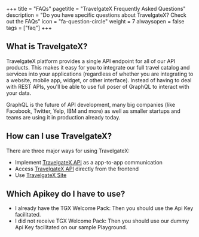 +++
title = "FAQs"
pagetitle = "TravelgateX Frequently Asked Questions"
description = "Do you have specific questions about TravelgateX? Check out the FAQs"
icon = "fa-question-circle"
weight = 7
alwaysopen = false
tags = ["faq"]
+++

## What is TravelgateX?

TravelgateX platform provides a single API endpoint for all of our API products. This makes it easy for you to integrate our full travel catalog and services into your applications (regardless of whether you are integrating to a website, mobile app, widget, or other interface). Instead of having to deal with REST APIs, you'll be able to use full poser of GraphQL to interact with your data.

GraphQL is the future of API development, many big companies (like Facebook, Twitter, Yelp, IBM and more) as well as smaller startups and teams are using it in production already today.

## How can I use TravelgateX?

There are three major ways for using TravelgateX:

- Implement [TravelgateX API](https://api.travelgatex.com/) as a app-to-app communication
- Access [TravelgateX API](https://api.travelgatex.com/) directly from the frontend
- Use [TravelgateX Site](https://www.travelgatex.com/)


## Which Apikey do I have to use?

- I already have the TGX Welcome Pack: Then you should use the Api Key facilitated.
- I did not receive TGX Welcome Pack: Then you should use our dummy Api Key facilitated on our sample Playground.

